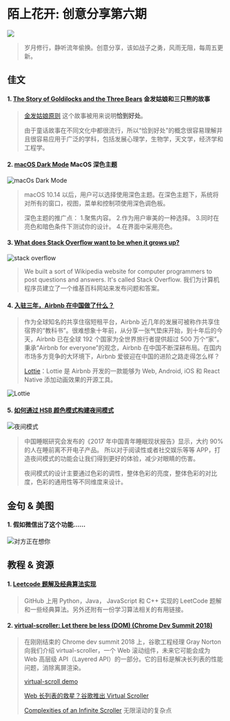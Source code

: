 # 陌上花开: 创意分享第六期

![](http://airbnb.io/lottie/images/Introduction_00_sm.gif)

> 岁月修行，静听流年偷换。创意分享，该如战子之勇，风雨无阻，每周五更新。

## 佳文
#### 1. [The Story of Goldilocks and the Three Bears](http://www.dltk-teach.com/rhymes/goldilocks_story.htm) 金发姑娘和三只熊的故事

> [金发姑娘原则](https://zh.wikipedia.org/zh-hans/%E9%87%91%E9%AB%AE%E5%A7%91%E5%A8%98%E5%8E%9F%E5%89%87)  这个故事被用来说明**恰到好处**。
> 
> 由于童话故事在不同文化中都很流行，所以“恰到好处”的概念很容易理解并且很容易应用于广泛的学科，包括发展心理学，生物学，天文学，经济学和工程学。
 
#### 2. [macOS Dark Mode](https://developer.apple.com/design/human-interface-guidelines/macos/visual-design/dark-mode/) MacOS 深色主题

![macOs Dark Mode](https://ws3.sinaimg.cn/large/006tNbRwgy1fx93o577qmj30wg0kadxq.jpg)
> macOS 10.14 以后，用户可以选择使用深色主题。在深色主题下，系统将对所有的窗口，视图，菜单和控制项使用深色调色板。
> 
> 深色主题的推广点：
> 1.聚焦内容。
> 2.作为用户审美的一种选择。
> 3.同时在亮色和暗色条件下测试你的设计。
> 4.在界面中采用亮色。

#### 3. [What does Stack Overflow want to be when it grows up?](https://blog.codinghorror.com/)

![stack overflow](https://ws4.sinaimg.cn/large/006tNbRwgy1fx93wi6v9vj310m0u0nc7.jpg)

> We built a sort of Wikipedia website for computer programmers to post questions and answers. It's called Stack Overflow.  我们为计算机程序员建立了一个维基百科网站来发布问题和答案。
>  

#### 4. [入驻三年，Airbnb 在中国做了什么？](https://www.infoq.cn/article/EvvFsWyXGbxzmITo9-7u)

> 作为全球知名的共享住宿短租平台，Airbnb 近几年的发展可被称作共享住宿界的“教科书”。很难想象十年前，从分享一张气垫床开始，到十年后的今天，Airbnb 已在全球 192 个国家为全世界旅行者提供超过 500 万个“家”。秉承“Airbnb for everyone”的观念，Airbnb 在中国不断深耕布局。在国内市场多方竞争的大环境下，Airbnb 爱彼迎在中国的进阶之路走得怎么样？
> 
> [Lottie](http://airbnb.io/lottie/)：Lottie 是 Airbnb 开发的一款能够为 Web, Android, iOS 和 React Native 添加动画效果的开源工具。

![Lottie](http://airbnb.io/lottie/images/Introduction_00_sm.gif)

#### 5. [如何通过 HSB 颜色模式构建夜间模式](https://blog.coding.net/blog/night-mode-hsb)

![夜间模式](https://dn-coding-net-production-pp.codehub.cn/4629bbf9-5af8-4a74-bffb-d3228d8f467c.png)

> 中国睡眠研究会发布的《2017 年中国青年睡眠现状报告》显示，大约 90% 的人在睡前离不开电子产品。
> 所以对于阅读性或者社交娱乐等等 APP，打造夜间模式的功能会让我们得到更好的体验，减少对眼睛的伤害。
> 
> 夜间模式的设计主要通过色彩的调性，整体色彩的亮度，整体色彩的对比度，色彩的通用性等不同维度来设计。

## 金句 & 美图
#### 1. 假如微信出了这个功能......
![对方正在想你](https://ws4.sinaimg.cn/large/006tNbRwgy1fx6h969al7j30m00gadhb.jpg)

## 教程 & 资源

#### 1. [Leetcode 题解及经典算法实现](https://github.com/apachecn/awesome-algorithm)

> GitHub 上用 Python，Java， JavaScript 和 C++ 实现的 LeetCode 题解和一些经典算法。另外还附有一份学习算法相关的有用链接。

#### 2. [virtual-scroller: Let there be less (DOM) (Chrome Dev Summit 2018)](https://www.youtube.com/watch?v=UtD41bn6kJ0)

> 在刚刚结束的 Chrome dev summit 2018 上，谷歌工程经理 Gray Norton 向我们介绍 virtual-scroller，一个 Web 滚动组件，未来它可能会成为 Web 高层级 API（Layered API）的一部分。它的目标是解决长列表的性能问题，消除离屏渲染。
>
> [virtual-scroll demo](https://valdrinkoshi.github.io/virtual-scroller/demo/sorting.html)
> 
> [Web 长列表的救星？谷歌推出 Virtual Scroller](https://www.infoq.cn/article/xSajY67N9rR*IRK7wHUF)
> 
> [Complexities of an Infinite Scroller](https://developers.google.com/web/updates/2016/07/infinite-scroller)  无限滚动的复杂点
> 


